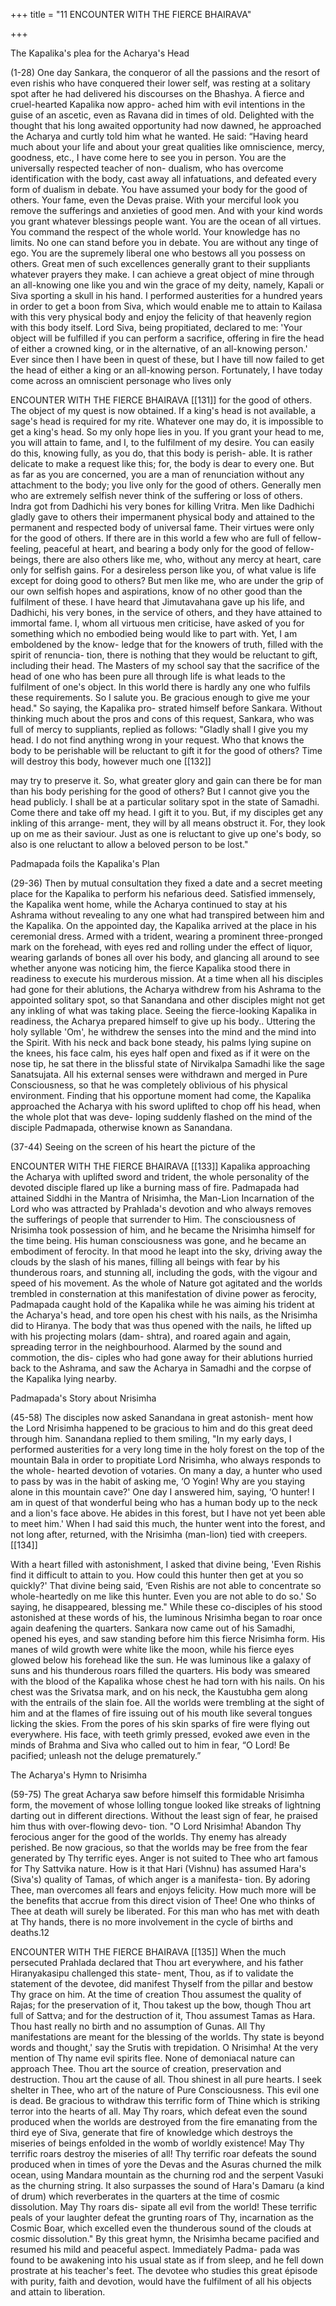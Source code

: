 +++
title = "11 ENCOUNTER WITH THE FIERCE BHAIRAVA"

+++

The Kapalika's plea for the Acharya's Head 

(1-28) One day Sankara, the conqueror of all the passions and the resort of even rishis who have conquered their lower self, was resting at a solitary spot after he had delivered his discourses on the Bhashya. A fierce and cruel-hearted Kapalika now appro- ached him with evil intentions in the guise of an ascetic, even as Ravana did in times of old. Delighted with the thought that his long awaited opportunity had now dawned, he approached the Acharya and curtly told him what he wanted. He said: “Having heard much about your life and about your great qualities like omniscience, mercy, goodness, etc., I have come here to see you in person. You are the universally respected teacher of non- dualism, who has overcome identification with the body, cast away all infatuations, and defeated every form of dualism in debate. You have assumed your body for the good of others. Your fame, even the Devas praise. With your merciful look you remove the sufferings and anxieties of good men. And with your kind words you grant whatever blessings people want. You are the ocean of all virtues. You command the respect of the whole world. Your knowledge has no limits. No one can stand before you in debate. You are without any tinge of ego. You are the supremely liberal one who bestows all you possess on others. Great men of such excellences generally grant to their suppliants whatever prayers they make. I can achieve a great object of mine through an all-knowing one like you and win the grace of my deity, namely, Kapali or Siva sporting a skull in his hand. I performed austerities for a hundred years in order to get a boon from Siva, which would enable me to attain to Kailasa with this very physical body and enjoy the felicity of that heavenly region with this body itself. Lord Siva, being propitiated, declared to me: 'Your object will be fulfilled if you can perform a sacrifice, offering in fire the head of either a crowned king, or in the alternative, of an all-knowing person.' Ever since then I have been in quest of these, but I have till now failed to get the head of either a king or an all-knowing person. Fortunately, I have today come across an omniscient personage who lives only 

ENCOUNTER WITH THE FIERCE BHAIRAVA [[131]] for the good of others. The object of my quest is now obtained. If a king's head is not available, a sage's head is required for my rite. Whatever one may do, it is impossible to get a king's head. So my only hope lies in you. If you grant your head to me, you will attain to fame, and I, to the fulfilment of my desire. You can easily do this, knowing fully, as you do, that this body is perish- able. It is rather delicate to make a request like this; for, the body is dear to every one. But as far as you are concerned, you are a man of renunciation without any attachment to the body; you live only for the good of others. Generally men who are extremely selfish never think of the suffering or loss of others. Indra got from Dadhichi his very bones for killing Vritra. Men like Dadhichi gladly gave to others their impermanent physical body and attained to the permanent and respected body of universal fame. Their virtues were only for the good of others. If there are in this world a few who are full of fellow-feeling, peaceful at heart, and bearing a body only for the good of fellow-beings, there are also others like me, who, without any mercy at heart, care only for selfish gains. For a desireless person like you, of what value is life except for doing good to others? But men like me, who are under the grip of our own selfish hopes and aspirations, know of no other good than the fulfilment of these. I have heard that Jimutavahana gave up his life, and Dadhichi, his very bones, in the service of others, and they have attained to immortal fame. I, whom all virtuous men criticise, have asked of you for something which no embodied being would like to part with. Yet, I am emboldened by the know- ledge that for the knowers of truth, filled with the spirit of renuncia- tion, there is nothing that they would be reluctant to gift, including their head. The Masters of my school say that the sacrifice of the head of one who has been pure all through life is what leads to the fulfilment of one's object. In this world there is hardly any one who fulfils these requirements. So I salute you. Be gracious enough to give me your head." So saying, the Kapalika pro- strated himself before Sankara. Without thinking much about the pros and cons of this request, Sankara, who was full of mercy to suppliants, replied as follows: "Gladly shall I give you my head. I do not find anything wrong in your request. Who that knows the body to be perishable will be reluctant to gift it for the good of others? Time will destroy this body, however much one [[132]] 

may try to preserve it. So, what greater glory and gain can there be for man than his body perishing for the good of others? But I cannot give you the head publicly. I shall be at a particular solitary spot in the state of Samadhi. Come there and take off my head. I gift it to you. But, if my disciples get any inkling of this arrange- ment, they will by all means obstruct it. For, they look up on me as their saviour. Just as one is reluctant to give up one's body, so also is one reluctant to allow a beloved person to be lost." 

Padmapada foils the Kapalika's Plan 

(29-36) Then by mutual consultation they fixed a date and a secret meeting place for the Kapalika to perform his nefarious deed. Satisfied immensely, the Kapalika went home, while the Acharya continued to stay at his Ashrama without revealing to any one what had transpired between him and the Kapalika. On the appointed day, the Kapalika arrived at the place in his ceremonial dress. Armed with a trident, wearing a prominent three-pronged mark on the forehead, with eyes red and rolling under the effect of liquor, wearing garlands of bones all over his body, and glancing all around to see whether anyone was noticing him, the fierce Kapalika stood there in readiness to execute his murderous mission. At a time when all his disciples had gone for their ablutions, the Acharya withdrew from his Ashrama to the appointed solitary spot, so that Sanandana and other disciples might not get any inkling of what was taking place. Seeing the fierce-looking Kapalika in readiness, the Acharya prepared himself to give up his body.. Uttering the holy syllable 'Om', he withdrew the senses into the mind and the mind into the Spirit. With his neck and back bone steady, his palms lying supine on the knees, his face calm, his eyes half open and fixed as if it were on the nose tip, he sat there in the blissful state of Nirvikalpa Samadhi like the sage Sanatsujata. All his external senses were withdrawn and merged in Pure Consciousness, so that he was completely oblivious of his physical environment. Finding that his opportune moment had come, the Kapalika approached the Acharya with his sword uplifted to chop off his head, when the whole plot that was deve- loping suddenly flashed on the mind of the disciple Padmapada, otherwise known as Sanandana. 

(37-44) Seeing on the screen of his heart the picture of the 

ENCOUNTER WITH THE FIERCE BHAIRAVA [[133]] Kapalika approaching the Acharya with uplifted sword and trident, the whole personality of the devoted disciple flared up like a burning mass of fire. Padmapada had attained Siddhi in the Mantra of Nrisimha, the Man-Lion Incarnation of the Lord who was attracted by Prahlada's devotion and who always removes the sufferings of people that surrender to Him. The consciousness of Nrisimha took possession of him, and he became the Nrisimha himself for the time being. His human consciousness was gone, and he became an embodiment of ferocity. In that mood he leapt into the sky, driving away the clouds by the slash of his manes, filling all beings with fear by his thunderous roars, and stunning all, including the gods, with the vigour and speed of his movement. As the whole of Nature got agitated and the worlds trembled in consternation at this manifestation of divine power as ferocity, Padmapada caught hold of the Kapalika while he was aiming his trident at the Acharya's head, and tore open his chest with his nails, as the Nrisimha did to Hiranya. The body that was thus opened with the nails, he lifted up with his projecting molars (dam- shtra), and roared again and again, spreading terror in the neighbourhood. Alarmed by the sound and commotion, the dis- ciples who had gone away for their ablutions hurried back to the Ashrama, and saw the Acharya in Samadhi and the corpse of the Kapalika lying nearby. 

Padmapada's Story about Nrisimha 

(45-58) The disciples now asked Sanandana in great astonish- ment how the Lord Nrisimha happened to be gracious to him and do this great deed through him. Sanandana replied to them smiling, "In my early days, I performed austerities for a very long time in the holy forest on the top of the mountain Bala in order to propitiate Lord Nrisimha, who always responds to the whole- hearted devotion of votaries. On many a day, a hunter who used to pass by was in the habit of asking me, ‘O Yogin! Why are you staying alone in this mountain cave?' One day I answered him, saying, ‘O hunter! I am in quest of that wonderful being who has a human body up to the neck and a lion's face above. He abides in this forest, but I have not yet been able to meet him.' When I had said this much, the hunter went into the forest, and not long after, returned, with the Nrisimha (man-lion) tied with creepers. [[134]] 

With a heart filled with astonishment, I asked that divine being, 'Even Rishis find it difficult to attain to you. How could this hunter then get at you so quickly?' That divine being said, ‘Even Rishis are not able to concentrate so whole-heartedly on me like this hunter. Even you are not able to do so.' So saying, he disappeared, blessing me." While these co-disciples of his stood astonished at these words of his, the luminous Nrisimha began to roar once again deafening the quarters. Sankara now came out of his Samadhi, opened his eyes, and saw standing before him this fierce Nrisimha form. His manes of wild growth were white like the moon, while his fierce eyes glowed below his forehead like the sun. He was luminous like a galaxy of suns and his thunderous roars filled the quarters. His body was smeared with the blood of the Kapalika whose chest he had torn with his nails. On his chest was the Srivatsa mark, and on his neck, the Kaustubha gem along with the entrails of the slain foe. All the worlds were trembling at the sight of him and at the flames of fire issuing out of his mouth like several tongues licking the skies. From the pores of his skin sparks of fire were flying out everywhere. His face, with teeth grimly pressed, evoked awe even in the minds of Brahma and Siva who called out to him in fear, “O Lord! Be pacified; unleash not the deluge prematurely.” 

The Acharya's Hymn to Nrisimha 

(59-75) The great Acharya saw before himself this formidable Nrisimha form, the movement of whose lolling tongue looked like streaks of lightning darting out in different directions. Without the least sign of fear, he praised him thus with over-flowing devo- tion. "O Lord Nrisimha! Abandon Thy ferocious anger for the good of the worlds. Thy enemy has already perished. Be now gracious, so that the worlds may be free from the fear generated by Thy terrific eyes. Anger is not suited to Thee who art famous for Thy Sattvika nature. How is it that Hari (Vishnu) has assumed Hara's (Siva's) quality of Tamas, of which anger is a manifesta- tion. By adoring Thee, man overcomes all fears and enjoys felicity. How much more will be the benefits that accrue from this direct vision of Thee! One who thinks of Thee at death will surely be liberated. For this man who has met with death at Thy hands, there is no more involvement in the cycle of births and deaths.12 

ENCOUNTER WITH THE FIERCE BHAIRAVA [[135]] When the much persecuted Prahlada declared that Thou art everywhere, and his father Hiranyakasipu challenged this state- ment, Thou, as if to validate the statement of the devotee, did manifest Thyself from the pillar and bestow Thy grace on him. At the time of creation Thou assumest the quality of Rajas; for the preservation of it, Thou takest up the bow, though Thou art full of Sattva; and for the destruction of it, Thou assumest Tamas as Hara. Thou hast really no birth and no assumption of Gunas. All Thy manifestations are meant for the blessing of the worlds. Thy state is beyond words and thought,' say the Srutis with trepidation. O Nrisimha! At the very mention of Thy name evil spirits flee. None of demoniacal nature can approach Thee. Thou art the source of creation, preservation and destruction. Thou art the cause of all. Thou shinest in all pure hearts. I seek shelter in Thee, who art of the nature of Pure Consciousness. This evil one is dead. Be gracious to withdraw this terrific form of Thine which is striking terror into the hearts of all. May Thy roars, which defeat even the sound produced when the worlds are destroyed from the fire emanating from the third eye of Siva, generate that fire of knowledge which destroys the miseries of beings enfolded in the womb of worldly existence! May Thy terrific roars destroy the miseries of all! Thy terrific roar defeats the sound produced when in times of yore the Devas and the Asuras churned the milk ocean, using Mandara mountain as the churning rod and the serpent Vasuki as the churning string. It also surpasses the sound of Hara's Damaru (a kind of drum) which reverberates in the quarters at the time of cosmic dissolution. May Thy roars dis- sipate all evil from the world! These terrific peals of your laughter defeat the grunting roars of Thy, incarnation as the Cosmic Boar, which excelled even the thunderous sound of the clouds at cosmic dissolution." By this great hymn, the Nrisimha became pacified and resumed his mild and peaceful aspect. Immediately Padma- pada was found to be awakening into his usual state as if from sleep, and he fell down prostrate at his teacher's feet. The devotee who studies this great épisode with purity, faith and devotion, would have the fulfilment of all his objects and attain to liberation. 
